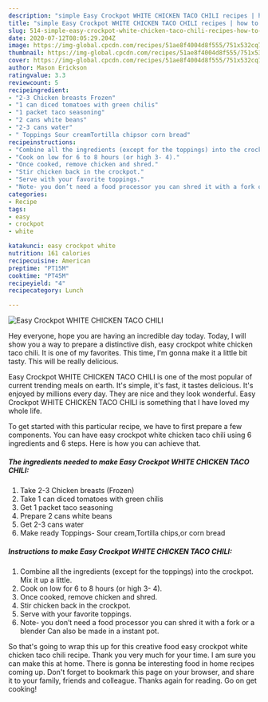 ```yaml
---
description: "simple Easy Crockpot WHITE CHICKEN TACO CHILI recipes | how to prepare Easy Crockpot WHITE CHICKEN TACO CHILI"
title: "simple Easy Crockpot WHITE CHICKEN TACO CHILI recipes | how to prepare Easy Crockpot WHITE CHICKEN TACO CHILI"
slug: 514-simple-easy-crockpot-white-chicken-taco-chili-recipes-how-to-prepare-easy-crockpot-white-chicken-taco-chili
date: 2020-07-12T08:05:29.204Z
image: https://img-global.cpcdn.com/recipes/51ae8f4004d8f555/751x532cq70/easy-crockpot-white-chicken-taco-chili-recipe-main-photo.jpg
thumbnail: https://img-global.cpcdn.com/recipes/51ae8f4004d8f555/751x532cq70/easy-crockpot-white-chicken-taco-chili-recipe-main-photo.jpg
cover: https://img-global.cpcdn.com/recipes/51ae8f4004d8f555/751x532cq70/easy-crockpot-white-chicken-taco-chili-recipe-main-photo.jpg
author: Mason Erickson
ratingvalue: 3.3
reviewcount: 5
recipeingredient:
- "2-3 Chicken breasts Frozen"
- "1 can diced tomatoes with green chilis"
- "1 packet taco seasoning"
- "2 cans white beans"
- "2-3 cans water"
- " Toppings Sour creamTortilla chipsor corn bread"
recipeinstructions:
- "Combine all the ingredients (except for the toppings) into the crockpot. Mix it up a little."
- "Cook on low for 6 to 8 hours (or high 3- 4)."
- "Once cooked, remove chicken and shred."
- "Stir chicken back in the crockpot."
- "Serve with your favorite toppings."
- "Note- you don’t need a food processor you can shred it with a fork or a blender Can also be made in a instant pot."
categories:
- Recipe
tags:
- easy
- crockpot
- white

katakunci: easy crockpot white 
nutrition: 161 calories
recipecuisine: American
preptime: "PT15M"
cooktime: "PT45M"
recipeyield: "4"
recipecategory: Lunch

---
```



![Easy Crockpot WHITE CHICKEN TACO CHILI](https://img-global.cpcdn.com/recipes/51ae8f4004d8f555/751x532cq70/easy-crockpot-white-chicken-taco-chili-recipe-main-photo.jpg)

Hey everyone, hope you are having an incredible day today. Today, I will show you a way to prepare a distinctive dish, easy crockpot white chicken taco chili. It is one of my favorites. This time, I'm gonna make it a little bit tasty. This will be really delicious.



Easy Crockpot WHITE CHICKEN TACO CHILI is one of the most popular of current trending meals on earth. It's simple, it's fast, it tastes delicious. It's enjoyed by millions every day. They are nice and they look wonderful. Easy Crockpot WHITE CHICKEN TACO CHILI is something that I have loved my whole life.


To get started with this particular recipe, we have to first prepare a few components. You can have easy crockpot white chicken taco chili using 6 ingredients and 6 steps. Here is how you can achieve that.

<!--inarticleads1-->

##### The ingredients needed to make Easy Crockpot WHITE CHICKEN TACO CHILI:

1. Take 2-3 Chicken breasts (Frozen)
1. Take 1 can diced tomatoes with green chilis
1. Get 1 packet taco seasoning
1. Prepare 2 cans white beans
1. Get 2-3 cans water
1. Make ready  Toppings- Sour cream,Tortilla chips,or corn bread




<!--inarticleads2-->

##### Instructions to make Easy Crockpot WHITE CHICKEN TACO CHILI:

1. Combine all the ingredients (except for the toppings) into the crockpot. Mix it up a little.
1. Cook on low for 6 to 8 hours (or high 3- 4).
1. Once cooked, remove chicken and shred.
1. Stir chicken back in the crockpot.
1. Serve with your favorite toppings.
1. Note- you don’t need a food processor you can shred it with a fork or a blender Can also be made in a instant pot.




So that's going to wrap this up for this creative food easy crockpot white chicken taco chili recipe. Thank you very much for your time. I am sure you can make this at home. There is gonna be interesting food in home recipes coming up. Don't forget to bookmark this page on your browser, and share it to your family, friends and colleague. Thanks again for reading. Go on get cooking!
